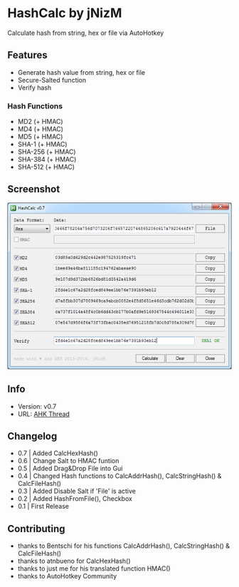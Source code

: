 # HashCalc by jNizM
Calculate hash from string, hex or file via AutoHotkey


## Features
* Generate hash value from string, hex or file
* Secure-Salted function
* Verify hash

### Hash Functions
* MD2 (+ HMAC)
* MD4 (+ HMAC)
* MD5 (+ HMAC)
* SHA-1 (+ HMAC)
* SHA-256 (+ HMAC)
* SHA-384 (+ HMAC)
* SHA-512 (+ HMAC)

## Screenshot
![Screenshot](Screenshot.png)


## Info
* Version: v0.7
* URL: [AHK Thread](http://ahkscript.org/boards/viewtopic.php?f=6&t=87)


## Changelog
* 0.7 | Added CalcHexHash()
* 0.6 | Change Salt to HMAC funtion
* 0.5 | Added Drag&Drop File into Gui
* 0.4 | Changed Hash functions to CalcAddrHash(), CalcStringHash() & CalcFileHash()
* 0.3 | Added Disable Salt if 'File' is active
* 0.2 | Added HashFromFile(), Checkbox
* 0.1 | First Release


## Contributing
* thanks to Bentschi for his functions CalcAddrHash(), CalcStringHash() & CalcFileHash()
* thanks to atnbueno for CalcHexHash()
* thanks to just me for his translated function HMAC()
* thanks to AutoHotkey Community